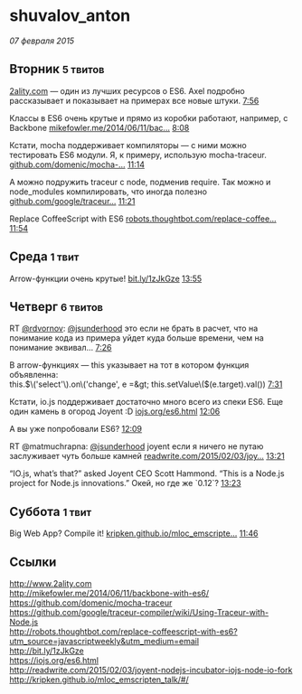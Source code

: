 # shuvalov_anton

_07 февраля 2015_

## Вторник <small>5 твитов</small>

<div class="tweet">

[2ality.com](http://t.co/PvtJZodxLf "http://www.2ality.com") — один из лучших ресурсов о ES6. Axel подробно рассказывает и показывает на примерах все новые штуки.
 <a class="tweet__time" href="https://twitter.com/jsunderhood/status/562519903249649665">7:56</a>

</div>

<div class="tweet">

Классы в ES6 очень крутые и прямо из коробки работают, например, с Backbone [mikefowler.me/2014/06/11/bac…](http://t.co/iTpI8kcbF1 "http://mikefowler.me/2014/06/11/backbone-with-es6/")
 <a class="tweet__time" href="https://twitter.com/jsunderhood/status/562523017243545600">8:08</a>

</div>

<div class="tweet">

Кстати, mocha поддерживает компиляторы — с ними можно тестировать ES6 модули. Я, к примеру, использую mocha-traceur. [github.com/domenic/mocha-…](https://t.co/RYEpf7hWPX "https://github.com/domenic/mocha-traceur")
 <a class="tweet__time" href="https://twitter.com/jsunderhood/status/562569870366486528">11:14</a>

</div>

<div class="tweet">

А можно подружить traceur c node, подменив require. Так можно и node\_modules компилировать, что иногда полезно [github.com/google/traceur…](https://t.co/ZUhwmdVsin "https://github.com/google/traceur-compiler/wiki/Using-Traceur-with-Node.js")
 <a class="tweet__time" href="https://twitter.com/jsunderhood/status/562571645869912064">11:21</a>

</div>

<div class="tweet">

Replace CoffeeScript with ES6 [robots.thoughtbot.com/replace-coffee…](http://t.co/ELB3FSt6Qx "http://robots.thoughtbot.com/replace-coffeescript-with-es6?utm_source=javascriptweekly&utm_medium=email")
 <a class="tweet__time" href="https://twitter.com/jsunderhood/status/562579794999922689">11:54</a>

</div>

## Среда <small>1 твит</small>

<div class="tweet">

Arrow-функции очень крутые! [bit.ly/1zJkGze](http://t.co/U1ODB6vaN3 "http://bit.ly/1zJkGze")
 <a class="tweet__time" href="https://twitter.com/jsunderhood/status/562972738303037442">13:55</a>

</div>

## Четверг <small>6 твитов</small>

<div class="tweet">

RT [@rdvornov](https://twitter.com/rdvornov "Roman Dvornov"): [@jsunderhood](https://twitter.com/jsunderhood "Разработчик") это если не брать в расчет, что на понимание кода из примера уйдет куда больше времени, чем на понимание эквивал…
 <a class="tweet__time" href="https://twitter.com/jsunderhood/status/563237209370013696">7:26</a>

</div>

<div class="tweet">

В arrow-функциях — this указывает на тот  в котором функция объявленна:   
this.$\('select'\).on\('change', e =&gt; this.setValue\($\(e.target\).val\(\)\)
 <a class="tweet__time" href="https://twitter.com/jsunderhood/status/563238391077408768">7:31</a>

</div>

<div class="tweet">

Кстати, io.js поддерживает достаточно много всего из спеки ES6. Еще один камень в огород Joyent :D [iojs.org/es6.html](https://t.co/VtTWv98RPl "https://iojs.org/es6.html")
 <a class="tweet__time" href="https://twitter.com/jsunderhood/status/563307732707856384">12:06</a>

</div>

<div class="tweet">

А вы уже попробовали ES6?
 <a class="tweet__time" href="https://twitter.com/jsunderhood/status/563308497023299585">12:09</a>

</div>

<div class="tweet">

RT @matmuchrapna: [@jsunderhood](https://twitter.com/jsunderhood "Разработчик") joyent если я ничего не путаю заслуживает чуть больше камней  [readwrite.com/2015/02/03/joy…](http://t.co/p5MsEMy5h0 "http://readwrite.com/2015/02/03/joyent-nodejs-incubator-iojs-node-io-fork")
 <a class="tweet__time" href="https://twitter.com/jsunderhood/status/563326489488551937">13:21</a>

</div>

<div class="tweet">

“IO.js, what’s that?” asked Joyent CEO Scott Hammond. “This is a Node.js project for Node.js innovations.” Окей, но где же \`0.12\`?
 <a class="tweet__time" href="https://twitter.com/jsunderhood/status/563327023012413440">13:23</a>

</div>

## Суббота <small>1 твит</small>

<div class="tweet">

Big Web App? Compile it! [kripken.github.io/mloc\_emscripte…](http://t.co/vuLsUgPI4U "http://kripken.github.io/mloc_emscripten_talk/#/")
 <a class="tweet__time" href="https://twitter.com/jsunderhood/status/564027469179944962">11:46</a>

</div>

## Ссылки

<a href="http://www.2ality.com" target="_blank">http://www.2ality.com</a>  
<a href="http://mikefowler.me/2014/06/11/backbone-with-es6/" target="_blank">http://mikefowler.me/2014/06/11/backbone-with-es6/</a>  
<a href="https://github.com/domenic/mocha-traceur" target="_blank">https://github.com/domenic/mocha-traceur</a>  
<a href="https://github.com/google/traceur-compiler/wiki/Using-Traceur-with-Node.js" target="_blank">https://github.com/google/traceur-compiler/wiki/Using-Traceur-with-Node.js</a>  
<a href="http://robots.thoughtbot.com/replace-coffeescript-with-es6?utm_source=javascriptweekly&utm_medium=email" target="_blank">http://robots.thoughtbot.com/replace-coffeescript-with-es6?utm_source=javascriptweekly&utm_medium=email</a>  
<a href="http://bit.ly/1zJkGze" target="_blank">http://bit.ly/1zJkGze</a>  
<a href="https://iojs.org/es6.html" target="_blank">https://iojs.org/es6.html</a>  
<a href="http://readwrite.com/2015/02/03/joyent-nodejs-incubator-iojs-node-io-fork" target="_blank">http://readwrite.com/2015/02/03/joyent-nodejs-incubator-iojs-node-io-fork</a>  
<a href="http://kripken.github.io/mloc_emscripten_talk/#/" target="_blank">http://kripken.github.io/mloc_emscripten_talk/#/</a>